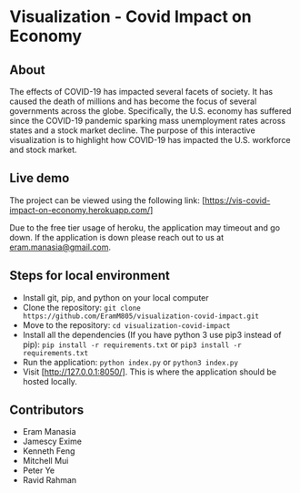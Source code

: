 # Visualization - Covid Impact on Economy

## About
The effects of COVID-19 has impacted several facets of society. It has caused the death of millions and has become the focus of several governments across the globe. Specifically, the U.S. economy has suffered since the COVID-19 pandemic sparking mass unemployment rates across states and a stock market decline. The purpose of this interactive visualization is to highlight how COVID-19 has impacted the U.S. workforce and stock market.

## Live demo

The project can be viewed using the following link: [https://vis-covid-impact-on-economy.herokuapp.com/]

Due to the free tier usage of heroku, the application may timeout and go down. If the application is down please reach out to us at eram.manasia@gmail.com.

## Steps for local environment

- Install git, pip, and python on your local computer
- Clone the repository:
```git clone https://github.com/EramM805/visualization-covid-impact.git```
- Move to the repository: ```cd visualization-covid-impact```
- Install all the dependencies (If you have python 3 use pip3 instead of pip):
```pip install -r requirements.txt``` or ```pip3 install -r requirements.txt```
- Run the application:
```python index.py``` or ```python3 index.py```
- Visit [http://127.0.0.1:8050/]. This is where the application should be hosted locally.


## Contributors
- Eram Manasia
- Jamescy Exime
- Kenneth Feng 
- Mitchell Mui
- Peter Ye
- Ravid Rahman


